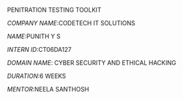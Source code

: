 PENITRATION TESTING TOOLKIT

*COMPANY NAME*:CODETECH IT SOLUTIONS

*NAME*:PUNITH Y S

*INTERN ID*:CT06DA127

*DOMAIN NAME*: CYBER SECURITY AND ETHICAL HACKING

*DURATION*:6 WEEKS

*MENTOR*:NEELA SANTHOSH
